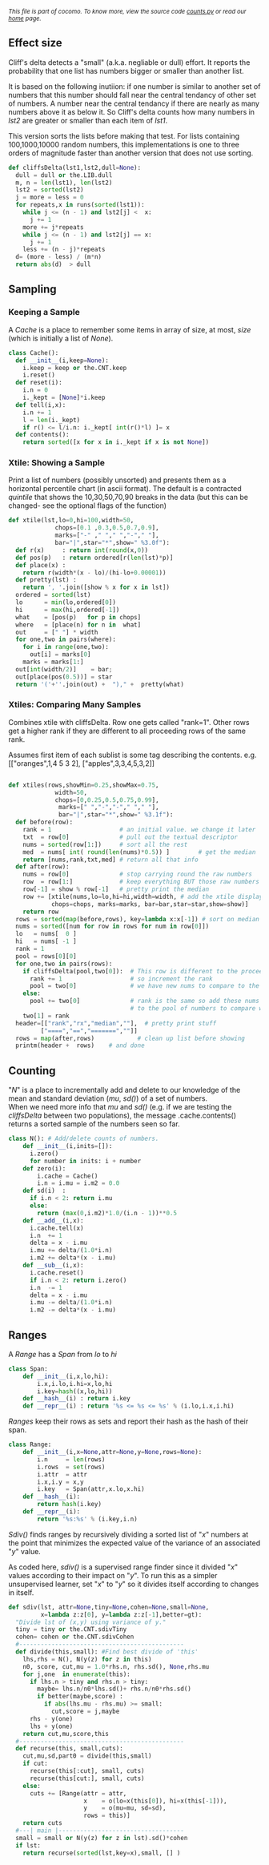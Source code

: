 <small>_This file is part of cocomo. To know more, view the source code [counts.py](../src/counts.py) or read our [home](https://github.com/ai-se/cocomo) page._</small>

## Effect size

Cliff's delta detects a "small" (a.k.a. negliable or dull)
effort. It reports the probability that one list
has numbers bigger or smaller than another
list. 

It is based on the following inutiion: if one number 
is similar to another set of numbers
that this number should fall near the central 
tendancy of other set of numbers.
A number near   the central tendancy if there are nearly as many numbers above
it as below it. So Cliff's delta counts how many numbers in _lst2_
are greater or smaller than each item of _lst1_. 

This version sorts the lists before making
that test. For lists containing 100,1000,10000
random numbers, this implementations
is  one to three orders
of magnitude faster
than another version that does not
use sorting.

````python
def cliffsDelta(lst1,lst2,dull=None):
  dull = dull or the.LIB.dull
  m, n = len(lst1), len(lst2)
  lst2 = sorted(lst2)
  j = more = less = 0
  for repeats,x in runs(sorted(lst1)):
    while j <= (n - 1) and lst2[j] <  x: 
      j += 1
    more += j*repeats
    while j <= (n - 1) and lst2[j] == x: 
      j += 1
    less += (n - j)*repeats
  d= (more - less) / (m*n) 
  return abs(d)  > dull
````

## Sampling

### Keeping a Sample

A _Cache_ is a place to remember some items
in array of size, at most, _size_
(which is initially a list of _None_).

````python
class Cache():
  def __init__(i,keep=None):
    i.keep = keep or the.CNT.keep
    i.reset()
  def reset(i):
    i.n = 0
    i._kept = [None]*i.keep
  def tell(i,x):
    i.n += 1
    l = len(i._kept)
    if r() <= l/i.n: i._kept[ int(r()*l) ]= x
  def contents(): 
    return sorted([x for x in i._kept if x is not None])
````

### Xtile: Showing a Sample

Print a list of numbers (possibly
unsorted) 
 and presents them as a horizontal
 percentile chart (in ascii format). The default is a 
  contracted _quintile_ that shows the 
  10,30,50,70,90 breaks in the data (but this can be 
  changed- see the optional flags of the function)

````python
def xtile(lst,lo=0,hi=100,width=50,
             chops=[0.1 ,0.3,0.5,0.7,0.9],
             marks=["-" ," "," ","-"," "],
             bar="|",star="*",show=" %3.0f"):
  def r(x)     : return int(round(x,0))
  def pos(p)   : return ordered[r(len(lst)*p)]
  def place(x) : 
    return r(width*(x - lo)/(hi-lo+0.00001))
  def pretty(lst) : 
    return ', '.join([show % x for x in lst])
  ordered = sorted(lst)
  lo      = min(lo,ordered[0])
  hi      = max(hi,ordered[-1])
  what    = [pos(p)   for p in chops]
  where   = [place(n) for n in  what]
  out     = [" "] * width
  for one,two in pairs(where):
    for i in range(one,two): 
      out[i] = marks[0]
    marks = marks[1:]
  out[int(width/2)]    = bar; 
  out[place(pos(0.5))] = star  
  return '('+''.join(out) +  ")," +  pretty(what)
````

### Xtiles: Comparing Many Samples

Combines xtile with cliffsDelta. Row one
gets called "rank=1". Other rows get a  higher rank
if they are different to all proceeding rows of the same rank.

Assumes first item of each sublist is some tag describing the contents. e.g.
[["oranges",1,4 5 3 2],
 ["apples",3,3,4,5,3,2]]

````python

def xtiles(rows,showMin=0.25,showMax=0.75,
             width=50,
             chops=[0,0.25,0.5,0.75,0.99],
              marks=[" ","-","-"," "," "],
              bar="|",star="*",show=" %3.1f"):
  def before(row):
    rank = 1                   # an initial value. we change it later
    txt  = row[0]              # pull out the textual descriptor
    nums = sorted(row[1:])     # sort all the rest 
    med  = nums[ int( round(len(nums)*0.5)) ]        # get the median
    return [nums,rank,txt,med] # return all that info
  def after(row):
    nums = row[0]              # stop carrying round the raw numbers
    row  = row[1:]             # keep everything BUT those raw numbers
    row[-1] = show % row[-1]   # pretty print the median
    row += [xtile(nums,lo=lo,hi=hi,width=width, # add the xtile display
            chops=chops, marks=marks, bar=bar,star=star,show=show)]
    return row
  rows = sorted(map(before,rows), key=lambda x:x[-1]) # sort on median
  nums = sorted([num for row in rows for num in row[0]])  
  lo   = nums[  0 ]
  hi   = nums[ -1 ]
  rank = 1
  pool = rows[0][0]
  for one,two in pairs(rows):
    if cliffsDelta(pool,two[0]):  # This row is different to the proceeding
      rank += 1                   # so increment the rank
      pool = two[0]               # we have new nums to compare to the rest
    else:
      pool += two[0]              # rank is the same so add these nums
                                  # to the pool of numbers to compare with rest
    two[1] = rank
  header=[["rank","rx","median",""],  # pretty print stuff
         ["====","==","=======",""]] 
  rows = map(after,rows)            # clean up list before showing
  printm(header +  rows)    # and done
````

## Counting

"_N_" is a place to incrementally add and delete
to our knowledge of the mean and standard deviation (_mu_, _sd()_)
of a set of numbers.  
When we need more info that _mu_ and _sd()_
(e.g. if we are testing the _cliffsDelta_ between two populations),
the message .cache.contents() returns a sorted sample 
of the numbers seen so far.

````python
class N(): # Add/delete counts of numbers.
    def __init__(i,inits=[]):
      i.zero()
      for number in inits: i + number 
    def zero(i): 
        i.cache = Cache()
        i.n = i.mu = i.m2 = 0.0
    def sd(i)  : 
      if i.n < 2: return i.mu
      else:       
        return (max(0,i.m2)*1.0/(i.n - 1))**0.5
    def __add__(i,x):
      i.cache.tell(x)
      i.n  += 1
      delta = x - i.mu
      i.mu += delta/(1.0*i.n)
      i.m2 += delta*(x - i.mu)
    def __sub__(i,x):
      i.cache.reset()
      if i.n < 2: return i.zero()
      i.n  -= 1
      delta = x - i.mu
      i.mu -= delta/(1.0*i.n)
      i.m2 -= delta*(x - i.mu)    
````

## Ranges

A _Range_ has a _Span_ from _lo_ to _hi_

````python
class Span:
    def __init__(i,x,lo,hi):
        i.x,i.lo,i.hi=x,lo,hi
        i.key=hash((x,lo,hi))
    def __hash__(i) : return i.key
    def __repr__(i) : return '%s <= %s <= %s' % (i.lo,i.x,i.hi)
````

_Ranges_ keep their rows as sets and report their hash as the hash
of their span.

````python
class Range:
    def __init__(i,x=None,attr=None,y=None,rows=None):
        i.n     = len(rows)
        i.rows  = set(rows)
        i.attr  = attr
        i.x,i.y = x,y
        i.key   = Span(attr,x.lo,x.hi) 
    def __hash__(i): 
        return hash(i.key)
    def __repr__(i):
        return '%s:%s' % (i.key,i.n)
````

_Sdiv()_ finds ranges by recursively dividing
a sorted list of "_x_" numbers at the point that
minimizes the expected value of the variance of
an associated "_y_" value.

As coded here, _sdiv()_ is a supervised range finder
since it divided "_x_" values according to their
impact on "_y_". To run this as a simpler
unsupervised learner, set "_x_" to "_y_" so it divides
itself according to changes in itself.

````python
def sdiv(lst, attr=None,tiny=None,cohen=None,small=None,
         x=lambda z:z[0], y=lambda z:z[-1],better=gt):
  "Divide lst of (x,y) using variance of y."
  tiny = tiny or the.CNT.sdivTiny
  cohen= cohen or the.CNT.sdivCohen
  #----------------------------------------------
  def divide(this,small): #Find best divide of 'this'
    lhs,rhs = N(), N(y(z) for z in this)
    n0, score, cut,mu = 1.0*rhs.n, rhs.sd(), None,rhs.mu
    for j,one  in enumerate(this): 
      if lhs.n > tiny and rhs.n > tiny: 
        maybe= lhs.n/n0*lhs.sd()+ rhs.n/n0*rhs.sd()
        if better(maybe,score) :  
          if abs(lhs.mu - rhs.mu) >= small:
            cut,score = j,maybe
      rhs - y(one)
      lhs + y(one)    
    return cut,mu,score,this
  #----------------------------------------------
  def recurse(this, small,cuts):
    cut,mu,sd,part0 = divide(this,small)
    if cut: 
      recurse(this[:cut], small, cuts)
      recurse(this[cut:], small, cuts)
    else:   
      cuts += [Range(attr = attr,
                     x    = o(lo=x(this[0]), hi=x(this[-1])),
                     y    = o(mu=mu, sd=sd),
                     rows = this)]
    return cuts
  #---| main |-----------------------------------
  small = small or N(y(z) for z in lst).sd()*cohen
  if lst: 
    return recurse(sorted(lst,key=x),small, [] )
````
